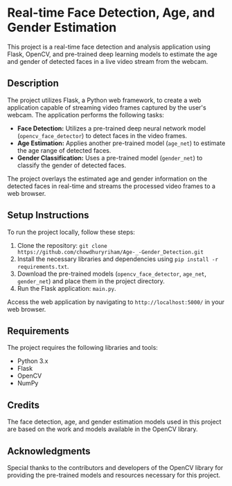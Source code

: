 # Real-time Face Detection, Age, and Gender Estimation

This project is a real-time face detection and analysis application using Flask, OpenCV, and pre-trained deep learning models to estimate the age and gender of detected faces in a live video stream from the webcam.

## Description

The project utilizes Flask, a Python web framework, to create a web application capable of streaming video frames captured by the user's webcam. The application performs the following tasks:

- **Face Detection:** Utilizes a pre-trained deep neural network model (`opencv_face_detector`) to detect faces in the video frames.
- **Age Estimation:** Applies another pre-trained model (`age_net`) to estimate the age range of detected faces.
- **Gender Classification:** Uses a pre-trained model (`gender_net`) to classify the gender of detected faces.

The project overlays the estimated age and gender information on the detected faces in real-time and streams the processed video frames to a web browser.

## Setup Instructions

To run the project locally, follow these steps:

1. Clone the repository: `git clone https://github.com/chowdhuryriham/Age-_-Gender_Detection.git`
2. Install the necessary libraries and dependencies using `pip install -r requirements.txt`.
3. Download the pre-trained models (`opencv_face_detector`, `age_net`, `gender_net`) and place them in the project directory.
4. Run the Flask application: `main.py`.

Access the web application by navigating to `http://localhost:5000/` in your web browser.

## Requirements

The project requires the following libraries and tools:

- Python 3.x
- Flask
- OpenCV
- NumPy

## Credits

The face detection, age, and gender estimation models used in this project are based on the work and models available in the OpenCV library.

## Acknowledgments

Special thanks to the contributors and developers of the OpenCV library for providing the pre-trained models and resources necessary for this project.

